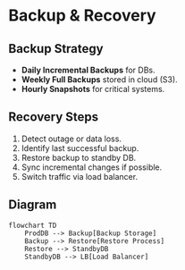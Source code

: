 # Backup & Recovery

## Backup Strategy
- **Daily Incremental Backups** for DBs.
- **Weekly Full Backups** stored in cloud (S3).
- **Hourly Snapshots** for critical systems.

## Recovery Steps
1. Detect outage or data loss.
2. Identify last successful backup.
3. Restore backup to standby DB.
4. Sync incremental changes if possible.
5. Switch traffic via load balancer.

## Diagram
```mermaid
flowchart TD
    ProdDB --> Backup[Backup Storage]
    Backup --> Restore[Restore Process]
    Restore --> StandbyDB
    StandbyDB --> LB[Load Balancer]
```
